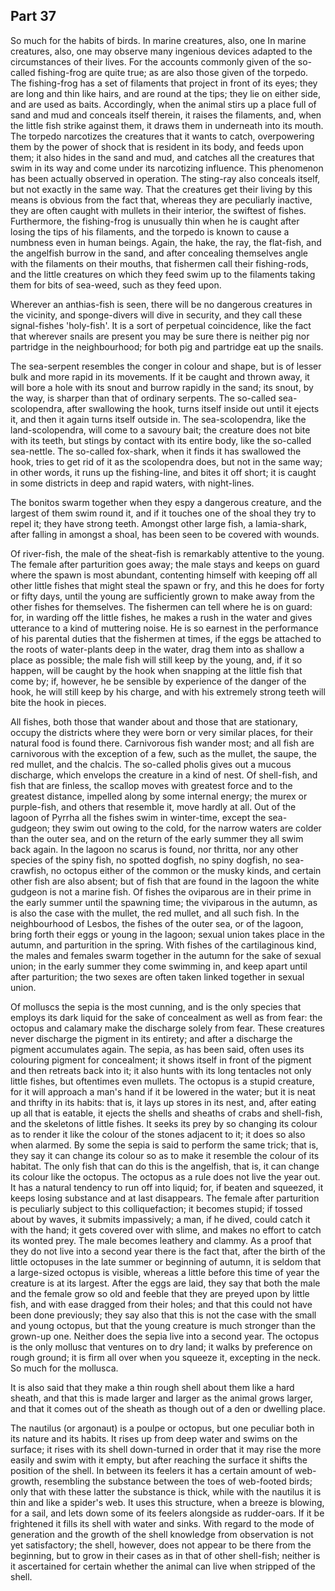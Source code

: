## Part 37

So much for the habits of birds.
In marine creatures, also, one In marine creatures, also, one may observe many ingenious devices adapted to the circumstances of their lives.
For the accounts commonly given of the so-called fishing-frog are quite true; as are also those given of the torpedo.
The fishing-frog has a set of filaments that project in front of its eyes; they are long and thin like hairs, and are round at the tips; they lie on either side, and are used as baits.
Accordingly, when the animal stirs up a place full of sand and mud and conceals itself therein, it raises the filaments, and, when the little fish strike against them, it draws them in underneath into its mouth.
The torpedo narcotizes the creatures that it wants to catch, overpowering them by the power of shock that is resident in its body, and feeds upon them; it also hides in the sand and mud, and catches all the creatures that swim in its way and come under its narcotizing influence.
This phenomenon has been actually observed in operation.
The sting-ray also conceals itself, but not exactly in the same way.
That the creatures get their living by this means is obvious from the fact that, whereas they are peculiarly inactive, they are often caught with mullets in their interior, the swiftest of fishes.
Furthermore, the fishing-frog is unusually thin when he is caught after losing the tips of his filaments, and the torpedo is known to cause a numbness even in human beings.
Again, the hake, the ray, the flat-fish, and the angelfish burrow in the sand, and after concealing themselves angle with the filaments on their mouths, that fishermen call their fishing-rods, and the little creatures on which they feed swim up to the filaments taking them for bits of sea-weed, such as they feed upon.

Wherever an anthias-fish is seen, there will be no dangerous creatures in the vicinity, and sponge-divers will dive in security, and they call these signal-fishes 'holy-fish'.
It is a sort of perpetual coincidence, like the fact that wherever snails are present you may be sure there is neither pig nor partridge in the neighbourhood; for both pig and partridge eat up the snails.

The sea-serpent resembles the conger in colour and shape, but is of lesser bulk and more rapid in its movements.
If it be caught and thrown away, it will bore a hole with its snout and burrow rapidly in the sand; its snout, by the way, is sharper than that of ordinary serpents.
The so-called sea-scolopendra, after swallowing the hook, turns itself inside out until it ejects it, and then it again turns itself outside in.
The sea-scolopendra, like the land-scolopendra, will come to a savoury bait; the creature does not bite with its teeth, but stings by contact with its entire body, like the so-called sea-nettle.
The so-called fox-shark, when it finds it has swallowed the hook, tries to get rid of it as the scolopendra does, but not in the same way; in other words, it runs up the fishing-line, and bites it off short; it is caught in some districts in deep and rapid waters, with night-lines.

The bonitos swarm together when they espy a dangerous creature, and the largest of them swim round it, and if it touches one of the shoal they try to repel it; they have strong teeth.
Amongst other large fish, a lamia-shark, after falling in amongst a shoal, has been seen to be covered with wounds.

Of river-fish, the male of the sheat-fish is remarkably attentive to the young.
The female after parturition goes away; the male stays and keeps on guard where the spawn is most abundant, contenting himself with keeping off all other little fishes that might steal the spawn or fry, and this he does for forty or fifty days, until the young are sufficiently grown to make away from the other fishes for themselves.
The fishermen can tell where he is on guard: for, in warding off the little fishes, he makes a rush in the water and gives utterance to a kind of muttering noise.
He is so earnest in the performance of his parental duties that the fishermen at times, if the eggs be attached to the roots of water-plants deep in the water, drag them into as shallow a place as possible; the male fish will still keep by the young, and, if it so happen, will be caught by the hook when snapping at the little fish that come by; if, however, he be sensible by experience of the danger of the hook, he will still keep by his charge, and with his extremely strong teeth will bite the hook in pieces.

All fishes, both those that wander about and those that are stationary, occupy the districts where they were born or very similar places, for their natural food is found there.
Carnivorous fish wander most; and all fish are carnivorous with the exception of a few, such as the mullet, the saupe, the red mullet, and the chalcis.
The so-called pholis gives out a mucous discharge, which envelops the creature in a kind of nest.
Of shell-fish, and fish that are finless, the scallop moves with greatest force and to the greatest distance, impelled along by some internal energy; the murex or purple-fish, and others that resemble it, move hardly at all.
Out of the lagoon of Pyrrha all the fishes swim in winter-time, except the sea-gudgeon; they swim out owing to the cold, for the narrow waters are colder than the outer sea, and on the return of the early summer they all swim back again.
In the lagoon no scarus is found, nor thritta, nor any other species of the spiny fish, no spotted dogfish, no spiny dogfish, no sea-crawfish, no octopus either of the common or the musky kinds, and certain other fish are also absent; but of fish that are found in the lagoon the white gudgeon is not a marine fish.
Of fishes the oviparous are in their prime in the early summer until the spawning time; the viviparous in the autumn, as is also the case with the mullet, the red mullet, and all such fish.
In the neighbourhood of Lesbos, the fishes of the outer sea, or of the lagoon, bring forth their eggs or young in the lagoon; sexual union takes place in the autumn, and parturition in the spring.
With fishes of the cartilaginous kind, the males and females swarm together in the autumn for the sake of sexual union; in the early summer they come swimming in, and keep apart until after parturition; the two sexes are often taken linked together in sexual union.

Of molluscs the sepia is the most cunning, and is the only species that employs its dark liquid for the sake of concealment as well as from fear: the octopus and calamary make the discharge solely from fear.
These creatures never discharge the pigment in its entirety; and after a discharge the pigment accumulates again.
The sepia, as has been said, often uses its colouring pigment for concealment; it shows itself in front of the pigment and then retreats back into it; it also hunts with its long tentacles not only little fishes, but oftentimes even mullets.
The octopus is a stupid creature, for it will approach a man's hand if it be lowered in the water; but it is neat and thrifty in its habits: that is, it lays up stores in its nest, and, after eating up all that is eatable, it ejects the shells and sheaths of crabs and shell-fish, and the skeletons of little fishes.
It seeks its prey by so changing its colour as to render it like the colour of the stones adjacent to it; it does so also when alarmed.
By some the sepia is said to perform the same trick; that is, they say it can change its colour so as to make it resemble the colour of its habitat.
The only fish that can do this is the angelfish, that is, it can change its colour like the octopus.
The octopus as a rule does not live the year out.
It has a natural tendency to run off into liquid; for, if beaten and squeezed, it keeps losing substance and at last disappears.
The female after parturition is peculiarly subject to this colliquefaction; it becomes stupid; if tossed about by waves, it submits impassively; a man, if he dived, could catch it with the hand; it gets covered over with slime, and makes no effort to catch its wonted prey.
The male becomes leathery and clammy.
As a proof that they do not live into a second year there is the fact that, after the birth of the little octopuses in the late summer or beginning of autumn, it is seldom that a large-sized octopus is visible, whereas a little before this time of year the creature is at its largest.
After the eggs are laid, they say that both the male and the female grow so old and feeble that they are preyed upon by little fish, and with ease dragged from their holes; and that this could not have been done previously; they say also that this is not the case with the small and young octopus, but that the young creature is much stronger than the grown-up one.
Neither does the sepia live into a second year.
The octopus is the only mollusc that ventures on to dry land; it walks by preference on rough ground; it is firm all over when you squeeze it, excepting in the neck.
So much for the mollusca.

It is also said that they make a thin rough shell about them like a hard sheath, and that this is made larger and larger as the animal grows larger, and that it comes out of the sheath as though out of a den or dwelling place.

The nautilus (or argonaut) is a poulpe or octopus, but one peculiar both in its nature and its habits.
It rises up from deep water and swims on the surface; it rises with its shell down-turned in order that it may rise the more easily and swim with it empty, but after reaching the surface it shifts the position of the shell.
In between its feelers it has a certain amount of web-growth, resembling the substance between the toes of web-footed birds; only that with these latter the substance is thick, while with the nautilus it is thin and like a spider's web.
It uses this structure, when a breeze is blowing, for a sail, and lets down some of its feelers alongside as rudder-oars.
If it be frightened it fills its shell with water and sinks.
With regard to the mode of generation and the growth of the shell knowledge from observation is not yet satisfactory; the shell, however, does not appear to be there from the beginning, but to grow in their cases as in that of other shell-fish; neither is it ascertained for certain whether the animal can live when stripped of the shell.

